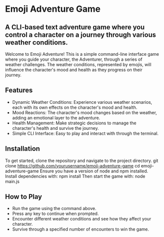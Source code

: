 # Emoji Adventure Game
## A CLI-based text adventure game where you control a character on a journey through various weather conditions.

Welcome to Emoji Adventure! This is a simple command-line interface game where you guide your character, the Adventurer, through a series of weather challenges. The weather conditions, represented by emojis, will influence the character's mood and health as they progress on their journey.
## Features
- Dynamic Weather Conditions: Experience various weather scenarios, each with its own effects on the character's mood and health.
- Mood Reactions: The character's mood changes based on the weather, adding an emotional layer to the adventure.
- Health Management: Make strategic decisions to manage the character's health and survive the journey.
- Simple CLI Interface: Easy to play and interact with through the terminal.
## Installation
To get started, clone the repository and navigate to the project directory.
git clone https://github.com/yourusername/emoji-adventure-game
cd emoji-adventure-game
Ensure you have a version of node and npm installed. Install dependencies with:
npm install
Then start the game with:
node main.js
## How to Play
- Run the game using the command above.
- Press any key to continue when prompted.
- Encounter different weather conditions and see how they affect your character.
- Survive through a specified number of encounters to win the game.

